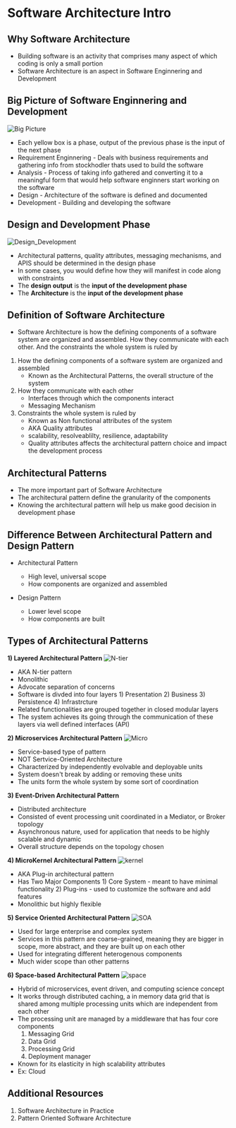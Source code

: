 # Software Architecture Intro

## Why Software Architecture
* Building software is an activity that comprises many aspect of which coding is only a small portion
* Software Architecture is an aspect in Software Enginnering and Development

## Big Picture of Software Enginnering and Development
![Big Picture](docs/SE_BIG_PICTURE.png)
* Each yellow box is a phase, output of the previous phase is the input of the next phase
* Requirement Enginnering - Deals with business requirements and gathering info from stockhodler thats used to build the software
* Analysis - Process of taking info gathered and converting it to a meaningful form that would help software enginners start working on the software
* Design - Architecture of the software is defined and documented
* Development - Building and developing the software

## Design and Development Phase
![Design_Development](docs/Design_Development.png)
* Architectural patterns, quality attributes, messaging mechanisms, and APIS should be determined in the design phase
* In some cases, you would define how they will manifest in code along with constraints
* The **design output** is the **input of the development phase**
* The **Architecture** is the **input of the development phase**

## Definition of Software Architecture
* Software Architecture is how the defining components of a software system are organized and assembled. How they communicate with each other. And the constraints the whole system is ruled by
1) How the defining components of a software system are organized and assembled
   - Known as the Architectural Patterns, the overall structure of the system
2) How they communicate with each other
   - Interfaces through which the components interact 
   - Messaging Mechanism
3) Constraints the whole system is ruled by
   - Known as Non functional attributes of the system
   - AKA Quality attributes
   - scalability, resolveablilty, resilience, adaptability
   - Quality attributes affects the architectural pattern choice and impact the development process

## Architectural Patterns
* The more important part of Software Architecture
* The architectural pattern define the granularity of the components
* Knowing the architectural pattern will help us make good decision in development phase

## Difference Between Architectural Pattern and Design Pattern
* Architectural Pattern
  - High level, universal scope
  - How components are organized and assembled

* Design Pattern
  - Lower level scope
  - How components are built

## Types of Architectural Patterns
**1) Layered Architectural Pattern**
![N-tier](docs/N-tier.png)
   - AKA N-tier pattern
   - Monolithic
   - Advocate separation of concerns
   - Software is divded into four layers
    1) Presentation
    2) Business
    3) Persistence
    4) Infrastrcture
   - Related functionalities are grouped together in closed modular layers
   - The system achieves its going through the communication of these layers via well defined interfaces (API)

**2) Microservices Architectural Pattern**
![Micro](docs/Microservice.png)
   - Service-based type of pattern
   - NOT Sertvice-Oriented Architecture 
   - Characterized by independently evolvable and deployable units
   - System doesn't break by adding or removing these units
   - The units form the whole system by some sort of coordination

**3) Event-Driven Architectural Pattern**
   - Distributed architecture
   - Consisted of event processing unit coordinated in a Mediator, or Broker topology 
   - Asynchronous nature, used for application that needs to be highly scalable and dynamic
   - Overall structure depends on the topology chosen

**4) MicroKernel Architectural Pattern**
![kernel](docs/kernel.png)
   - AKA Plug-in architectural pattern
   - Has Two Major Components
    1) Core System - meant to have minimal functionality
    2) Plug-ins - used to customize the software and add features
   - Monolithic but highly flexible

**5) Service Oriented Architectural Pattern**
![SOA](docs/SOA.png)
   - Used for large enterprise and complex system
   - Services in this pattern are coarse-grained, meaning they are bigger in scope, more abstract, and they are built up on each other
   - Used for integrating different heterogenous components 
   - Much wider scope than other patterns

**6) Space-based Architectural Pattern**
![space](docs/Space-based.png)
   - Hybrid of microservices, event driven, and computing science concept
   - It works through distributed caching, a in memory data grid that is shared among multiple processing units which are independent from each other 
   - The processing unit are managed by a middleware that has four core components 
      1) Messaging Grid
      2) Data Grid
      3) Processing Grid
      4) Deployment manager
   - Known for its elasticity in high scalability attributes
   - Ex: Cloud

## Additional Resources 
1) Software Architecture in Practice
2) Pattern Oriented Software Architecture

